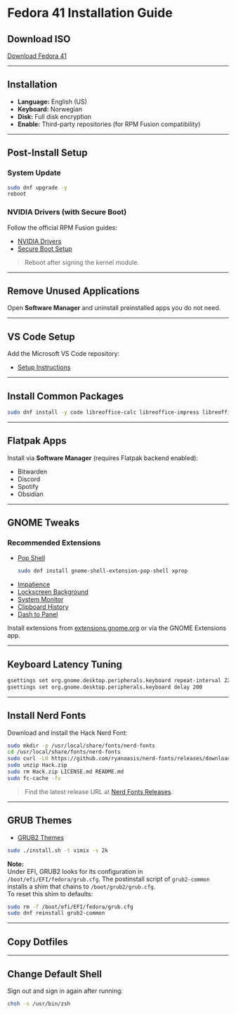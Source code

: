 # Fedora 41 Installation Guide

## Download ISO

[Download Fedora 41](https://fedoraproject.org/workstation/download)

---

## Installation

- **Language:** English (US)
- **Keyboard:** Norwegian
- **Disk:** Full disk encryption
- **Enable:** Third-party repositories (for RPM Fusion compatibility)

---

## Post-Install Setup

### System Update

```bash
sudo dnf upgrade -y
reboot
```

### NVIDIA Drivers (with Secure Boot)

Follow the official RPM Fusion guides:

- [NVIDIA Drivers](https://rpmfusion.org/Howto/NVIDIA#Installing_the_drivers)
- [Secure Boot Setup](https://rpmfusion.org/Howto/Secure%20Boot)

> Reboot after signing the kernel module.

---

## Remove Unused Applications

Open **Software Manager** and uninstall preinstalled apps you do not need.

---

## VS Code Setup

Add the Microsoft VS Code repository:

- [Setup Instructions](https://code.visualstudio.com/docs/setup/linux#_rhel-fedora-and-centos-based-distributions)

---

## Install Common Packages

```bash
sudo dnf install -y code libreoffice-calc libreoffice-impress libreoffice-writer libreoffice-core thunderbird flameshot remmina htop timeshift gnome-disk-utility gnome-system-monitor gnome-control-center gnome-text-editor evince nautilus firefox baobab simple-scan vlc gnome-tweaks gnome-software gnome-clocks kubernetes-client zsh autojump-zsh alacritty nodejs gnome-extensions-app gnome-extensions thefuck vim nfs-utils
```

---

## Flatpak Apps

Install via **Software Manager** (requires Flatpak backend enabled):

- Bitwarden
- Discord
- Spotify
- Obsidian

---

## GNOME Tweaks

### Recommended Extensions

- [Pop Shell](https://github.com/pop-os/shell)
  ```bash
  sudo dnf install gnome-shell-extension-pop-shell xprop
  ```
- [Impatience](https://github.com/timbertson/gnome-shell-impatience?tab=readme-ov-file)
- [Lockscreen Background](https://github.com/pratap-panabaka/gse-lockscreen-extension)
- [System Monitor](https://extensions.gnome.org/extension/6807/system-monitor/)
- [Clipboard History](https://github.com/SUPERCILEX/gnome-clipboard-history)
- [Dash to Panel](https://extensions.gnome.org/extension/1160/dash-to-panel/)

Install extensions from [extensions.gnome.org](https://extensions.gnome.org) or via the GNOME Extensions app.

---

## Keyboard Latency Tuning

```bash
gsettings set org.gnome.desktop.peripherals.keyboard repeat-interval 22
gsettings set org.gnome.desktop.peripherals.keyboard delay 200
```

---

## Install Nerd Fonts

Download and install the Hack Nerd Font:

```bash
sudo mkdir -p /usr/local/share/fonts/nerd-fonts
cd /usr/local/share/fonts/nerd-fonts
sudo curl -LO https://github.com/ryanoasis/nerd-fonts/releases/download/v3.4.0/Hack.zip
sudo unzip Hack.zip
sudo rm Hack.zip LICENSE.md README.md
sudo fc-cache -fv
```
> Find the latest release URL at [Nerd Fonts Releases](https://github.com/ryanoasis/nerd-fonts/releases).

---

## GRUB Themes

- [GRUB2 Themes](https://github.com/vinceliuice/grub2-themes#)

```bash
sudo ./install.sh -t vimix -s 2k
```

**Note:**  
Under EFI, GRUB2 looks for its configuration in `/boot/efi/EFI/fedora/grub.cfg`. The postinstall script of `grub2-common` installs a shim that chains to `/boot/grub2/grub.cfg`.  
To reset this shim to defaults:

```bash
sudo rm -f /boot/efi/EFI/fedora/grub.cfg
sudo dnf reinstall grub2-common
```

---

## Copy Dotfiles

---

## Change Default Shell

Sign out and sign in again after running:

```bash
chsh -s /usr/bin/zsh
```